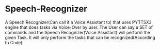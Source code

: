 # Speech-Recognizer
A Speech Recognizer(Can call it a Voice Assistant to) that uses PYTTSX3 engine 
that does tasks via Voice-Over by user.
The User can say a SET of commands and the Speech Recognizer(Voice Assistant) will perform the given Task.
It will only perform the tasks that can be recognized(According to Code).
